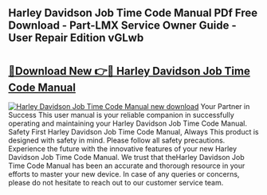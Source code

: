 ## Harley Davidson Job Time Code Manual PDf Free Download - Part-LMX Service Owner Guide - User Repair Edition vGLwb

# <h2><a href="http://bc72776.oget.top/?id=Harley+Davidson+Job+Time+Code+Manual">🔗Download New 👉🔴 Harley Davidson Job Time Code Manual</a></h2>

[![Harley Davidson Job Time Code Manual new download](https://i.imgur.com/5g1atiW.png)](http://bc72776.oget.top/?id=Harley+Davidson+Job+Time+Code+Manual)
Your Partner in Success This user manual is your reliable companion in successfully operating and maintaining your Harley Davidson Job Time Code Manual. Safety First Harley Davidson Job Time Code Manual, Always This product is designed with safety in mind. Please follow all safety precautions. Experience the future with the innovative features of your new Harley Davidson Job Time Code Manual. We trust that theHarley Davidson Job Time Code Manual has been an accurate and thorough resource in your efforts to master your new device. In case of any queries or concerns, please do not hesitate to reach out to our customer service team.
